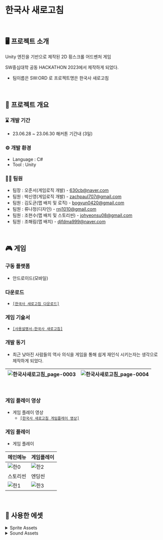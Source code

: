 

# 한국사 새로고침
<br/>

## 🖥 프로젝트 소개
Unity 엔진을 기반으로 제작된 2D 횡스크롤 어드벤처 게임

SW중심대학 공동 HACKATHON 2023에서 제작하게 되었다. 
 - 팀이름은 SW:ORD 로 프로젝트명은 한국사 새로고침
<br/>

## 📢 프로젝트 개요
### ⌛ 개발 기간
- 23.06.28 ~ 23.06.30 해커톤 기간내 (3일)

### ⚙ 개발 환경
- Language : C#
- Tool : Unity

### 👩‍💻 팀원
- 팀장 : 오준서(게임로직 개발) - 630cb@naver.com
- 팀원 : 박신영(게임로직 개발) - zachpaul707@gmail.com
- 팀원 : 김도균(맵 배치 및 로직) - bogyun0420@gmail.com
- 팀원 : 류나정(디자인) - rnj1010@gmail.com
- 팀원 : 조현수(맵 배치 및 스토리씬) - johyeonsu08@gmail.com
- 팀원 : 조해림(맵 배치) - djfdma999@naver.com
<br/>

## 🎮 게임
### 구동 플랫폼 
- 안드로이드(모바일)

### 다운로드
- [```[한국사 새로고침 다운로드]```](https://drive.google.com/file/d/1iYR1XKL40q9eGClYF31LF_TV4f4eMfwh/view?usp=drive_link)

### 게임 기술서
- [```[사용설명서-한국사 새로고침]```](https://drive.google.com/file/d/1llRuHy0xQjvjzFEqB4ZznF2j7diB028A/view?usp=drive_link)
  
### 개발 동기
 - 최근 낮아진 사람들의 역사 의식을 게임을 통해 쉽게 재인식 시키는자는 생각으로 제작하게 되었다.
   
|![한국사새로고침_page-0003](https://github.com/zachpaul7/Conquering_the_Universe_Alone/assets/60610390/70df37fc-569e-4379-a1f0-eae6098c70ec)|![한국사새로고침_page-0004](https://github.com/zachpaul7/Conquering_the_Universe_Alone/assets/60610390/ae2e70dc-4ee5-4d4b-b317-a3cea6e2b4ac)|
|------|---|
<br/>

### 게임 플레이 영상
- 게임 플레이 영상
  - [```[한국사 새로고침 게임플레이 영상]```](https://drive.google.com/file/d/1llRuHy0xQjvjzFEqB4ZznF2j7diB028A/view?usp=drive_link)

### 게임 플레이
- 게임 플레이
  
|메인메뉴|게임플레이|
|---|---|
|![한0](https://github.com/zachpaul7/Conquering_the_Universe_Alone/assets/60610390/2d243d78-258c-45a9-9496-4674aabd2499)|![한2](https://github.com/zachpaul7/Conquering_the_Universe_Alone/assets/60610390/9ff766b2-2d7e-4bbd-ac3c-bf2f36d23b2a)|
|스토리씬|엔딩씬| 
|![한1](https://github.com/zachpaul7/Conquering_the_Universe_Alone/assets/60610390/47c3b3dd-06b8-412b-b860-fb472a74bc64)|![한3](https://github.com/zachpaul7/Conquering_the_Universe_Alone/assets/60610390/b5d17fdc-4913-4634-8528-f801cd2ecd0e)|
<br/>

## 🛒 사용한 에셋

<details>
  <summary>Sprite Assets</summary>
[Pixel Art Platformer](https://assetstore.unity.com/packages/2d/environments/pixel-art-platformer-village-props-166114/) <br/>
[Sunny Land](https://assetstore.unity.com/packages/2d/characters/sunny-land-103349) <br/>
[Medieval pixel art asset FREE](https://assetstore.unity.com/packages/2d/environments/medieval-pixel-art-asset-free-130131) <br/>
[Free- Adventure Pack – Grassland](https://anokolisa.itch.io/basic-140-tiles-grassland-and-mines) <br/>
[GUNNER – ANIMATED CHARACTER](https://secrethideout.itch.io/team-wars-platformer-battle) <br/>
[Fire_Warrior](https://dreamir.itch.io/fire-warrior) <br/>
[FREE-2D Pixel Art Character Asser Pack](https://zegley.itch.io/2d-platformermetroidvania-asset-pack) <br/>
Logic - [Dotween](https://assetstore.unity.com) <br/>
Font - "Neo둥근모" and"NeoDunggeunmo" / Copyright © 2017-2022, Eunbin Jeong (Dalgona.) project-neodgm@dalgona.dev <br/>
</details>

<details>
  <summary>Sound Assets</summary>
[Echoes Of War](https://filmmusic.io/song/11091-echoes-of-war) <br/>
[Preparing The Epic War](https://filmmusic.io/song/6351-preparing-the-epic-war/) <br/>
[シャキーン3](https://soundeffect-lab.info/sound/anime/) <br/>
[爆発1](https://soundeffect-lab.info/sound/anime) <br/>
[男衆「喝！」](https://soundeffect-lab.info/sound/anime) <br/>
[男衆「オウ！」](https://soundeffect-lab.info/sound/anime) <br/>
https://drive.google.com/drive/folders/1dQh4YkQQxPgPUTduK_5jdTjWsChrgHLk <br/>
[[Track 18] Jump Sound Effect](https://www.youtube.com/watch?v=DtVfNScxs2c) <br/> 
</details>

